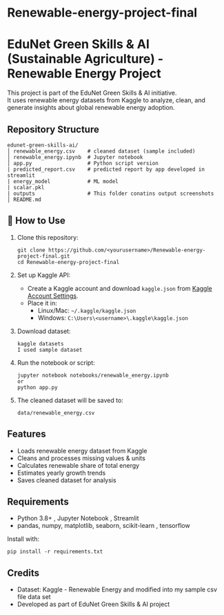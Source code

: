 # Renewable-energy-project-final
# EduNet Green Skills & AI (Sustainable Agriculture) - Renewable Energy Project

This project is part of the EduNet Green Skills & AI initiative.  
It uses renewable energy datasets from Kaggle to analyze, clean, and generate insights about global renewable energy adoption.

##  Repository Structure
```
edunet-green-skills-ai/
│ renewable_energy.csv    # cleaned dataset (sample included)
│ renewable_energy.ipynb  # Jupyter notebook
│ app.py                  # Python script version
| predicted_report.csv    # predicted report by app developed in streamlit
| energy_model            # ML model
| scalar.pkl
| outputs                 # This folder conatins output screenshots 
│ README.md
```

## 🚀 How to Use
1. Clone this repository:
   ```
   git clone https://github.com/<yourusername>/Renewable-energy-project-final.git
   cd Renewable-energy-project-final
   ```

2. Set up Kaggle API:
   - Create a Kaggle account and download `kaggle.json` from [Kaggle Account Settings](https://www.kaggle.com/account).
   - Place it in:  
     - Linux/Mac: `~/.kaggle/kaggle.json`  
     - Windows: `C:\Users\<username>\.kaggle\kaggle.json`

3. Download dataset:
   ```
   kaggle datasets
   I used sample dataset 
   ```

4. Run the notebook or script:
   ```
   jupyter notebook notebooks/renewable_energy.ipynb
   or
   python app.py
   ```

5. The cleaned dataset will be saved to:
   ```
   data/renewable_energy.csv
   ```

## Features
- Loads renewable energy dataset from Kaggle
- Cleans and processes missing values & units
- Calculates renewable share of total energy
- Estimates yearly growth trends
- Saves cleaned dataset for analysis

##  Requirements
- Python 3.8+ , Jupyter Notebook , Streamlit 
- pandas, numpy, matplotlib, seaborn, scikit-learn , tensorflow

Install with:
```
pip install -r requirements.txt
```
## Credits

- Dataset: Kaggle - Renewable Energy and modified into my sample csv file data set 
- Developed as part of EduNet Green Skills & AI project


